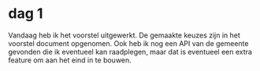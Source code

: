 # dag 1

Vandaag heb ik het voorstel uitgewerkt. De gemaakte keuzes zijn in het voorstel document opgenomen. Ook heb ik nog een API van de gemeente gevonden die ik eventueel kan raadplegen, maar dat is eventueel een extra feature om aan het eind in te bouwen.

  